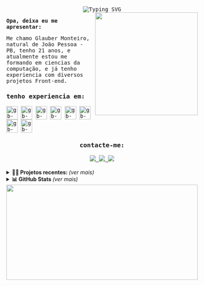 <samp>
  <div id="top" align ="center" >
   <img src="https://readme-typing-svg.demolab.com?font=Fira+Code&weight=700&size=18&duration=4000&pause=10&color=F78015&center=true&width=700&lines=Ou%C3%A7a+conselhos+e+aceite+instru%C3%A7%C3%B5es%2C+e+acabar%C3%A1+sendo+s%C3%A1bio.;Prov%C3%A9rbios+19%3A20" alt="Typing SVG" />
  </div>

  <img align="right" src="https://media.discordapp.net/attachments/1051892916693516338/1088293223157465088/0BB56328-56E7-454C-A451-E2828C6B875A.jpg?width=526&height=701" height="270px">

<b align="left">Opa, deixa eu me apresentar:</b>

<p align="left">Me chamo Glauber Monteiro, natural de João Pessoa - PB, tenho 21 anos, e atualmente estou me formando em ciencias da computação, e já tenho experiencia com diversos projetos Front-end.</p>
<h3>tenho experiencia em:</h3>
<img align="center" alt="gb-py" height="35" width="30" src="https://cdn.jsdelivr.net/gh/devicons/devicon/icons/python/python-original.svg">
<img align="center" alt="gb-django" height="35" width="30" src="https://cdn.jsdelivr.net/gh/devicons/devicon/icons/django/django-plain.svg">
<img align="center" alt="gb-js" height="35" width="30" src="https://cdn.jsdelivr.net/gh/devicons/devicon/icons/javascript/javascript-original.svg">
<img align="center" alt="gb-react" height="35" width="30" src="https://cdn.jsdelivr.net/gh/devicons/devicon/icons/react/react-original.svg">
<img align="center" alt="gb-node" height="35" width="30" src="https://cdn.jsdelivr.net/gh/devicons/devicon/icons/nodejs/nodejs-original.svg">
<img align="center" alt="gb-html" height="35" width="30" src="https://cdn.jsdelivr.net/gh/devicons/devicon/icons/html5/html5-original-wordmark.svg">
<img align="center" alt="gb-css" height="35" width="30" src="https://cdn.jsdelivr.net/gh/devicons/devicon/icons/css3/css3-original-wordmark.svg">
<img align="center" alt="gb-nxt" height="35" width="30"src="https://cdn.jsdelivr.net/gh/devicons/devicon/icons/nextjs/nextjs-original.svg" />
          

  <br>
  <div align="center">
  <h3><b>contacte-me:</b></h3>
  <a href="https://www.linkedin.com/in/glauber-monteiro-40439b238/" target="_blank" rel="noopener noreferrer">
  <img src="https://img.shields.io/badge/-linkedin-orange.svg?style=for-the-badge&logo=linkedin&logoColor=white">
  </a>
  <a href="mailto:devglaubermonteiro@gmail.com" target="_blank" rel="noopener noreferrer">
  <img src="https://img.shields.io/badge/-gmail-orange?style=for-the-badge&logo=gmail&logoColor=white">
  </a>

  <a href="https://www.instagram.com/glauber.sm/" target="_blank" rel="noopener noreferrer">
  <img src="https://img.shields.io/badge/-instagram-orange.svg?style=for-the-badge&logo=Instagram&logoColor=white">
  </a>

  </div>
  </samp>
<br>
  <details>
  <summary> <b>👨‍💻 Projetos recentes: </b> <i>(ver mais)</i> </summary>
  <br>
<div align="center">
  
  
  <a href="https://github.com/glauber2k2/hamburgueria_nextjs">
    <img align="center" src="https://github-readme-stats.vercel.app/api/pin/?username=glauber2k2&theme=codeSTACKr&border_color=A6A6A6CF&repo=hamburgueria_nextjs" />
  </a>
  <a href="https://github.com/glauber2k2/RedeSocial">
    <img align="center" src="https://github-readme-stats.vercel.app/api/pin/?username=glauber2k2&show_icons=true&theme=codeSTACKr&border_color=A6A6A6CF&repo=RedeSocial" />
  </a>
  <a href="https://github.com/glauber2k2/envioDeEmail">
    <img align="center" src="https://github-readme-stats.vercel.app/api/pin/?username=glauber2k2&show_icons=true&theme=codeSTACKr&border_color=A6A6A6CF&repo=envioDeEmail" />
  </a>
  <a href="https://github.com/glauber2k2/webhospital">
    <img align="center" src="https://github-readme-stats.vercel.app/api/pin/?username=glauber2k2&show_icons=true&theme=codeSTACKr&border_color=A6A6A6CF&repo=webhospital" />
    </a><br>
  
  </div>
</details>
  
 
 <details>
  <summary> <b>📊 GitHub Stats </b><i >(ver mais)</i> </summary>
  <br>
<div align="center">
  <a href = "https://github.com/glauber2k2">
        <!--<img height="180em" src="https://github-readme-stats.vercel.app/api?username=glauber2k2&show_icons=true&line_height=20&theme=transparent&hide_rank=true&include_all_commits=true&count_private=true&locale=pt-br&border_color=A6A6A6CF&title_color=0094F5&text_color=0094F5C5">
        <img height="180em" src="https://github-readme-stats.vercel.app/api/top-langs/?username=glauber2k2&langs_count=6&layout=compact&line_height=30&locale=pt-br&theme=transparent&border_color=A6A6A6CF&title_color=0094F5&text_color=0094F5C5">
    <img height="180em" src="https://streak-stats.demolab.com?user=glauber2k2&theme=github-dark&locale=pt_BR&fire=FF8B33&ring=0094F5C5&currStreakNum=FF8B33&currStreakLabel=FF8B33&sideLabels=0094F5C5&sideNums=0094F5C5&dates=0094F5C5&background=FFFFFF00&border=A6A6A6CF&stroke=0094F5C5"> -->
    <img height="180em" src="https://github-readme-stats.vercel.app/api?username=glauber2k2&show_icons=true&line_height=20&theme=codeSTACKr&hide_rank=true&include_all_commits=true&count_private=true&locale=pt-br&border_color=A6A6A6CF">
        <img height="180em" src="https://github-readme-stats.vercel.app/api/top-langs/?username=glauber2k2&langs_count=6&layout=compact&line_height=30&locale=pt-br&theme=codeSTACKr&border_color=A6A6A6CF">
    <img height="180em" src="https://streak-stats.demolab.com?user=glauber2k2&theme=codeSTACKr&locale=pt_BR&fire=FF8B33&border=A6A6A6CF&stroke=0094F5C5">
    </a>
        
 </div>
 <br>
 <br>
  <samp>
  <div align="center">
    <p><b>Profile Views: 👀</b></p>
  <img height ="20px" src="https://profile-counter.glitch.me/{glauber2k2}/count.svg"> 
 <!--<img src="https://komarev.com/ghpvc/?username=glauber2k2&style=flat-square&color=1a1b27&label=profile+views"> -->
  </div> 
</samp>
</details>

<img align="center" src="https://media.discordapp.net/attachments/1051892916693516338/1090979283167617044/00019-2356181945.png" width="100%" height="250px" />

